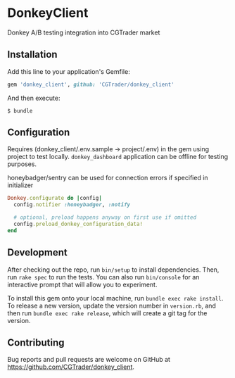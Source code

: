 # DonkeyClient

Donkey A/B testing integration into CGTrader market

## Installation

Add this line to your application's Gemfile:

```ruby
gem 'donkey_client', github: 'CGTrader/donkey_client'
```

And then execute:

    $ bundle
    
## Configuration
Requires (donkey_client/.env.sample -> project/.env) in the gem using project to test locally. `donkey_dashboard` application can be offline for testing purposes.

honeybadger/sentry can be used for connection errors if specified in initializer
```ruby
Donkey.configurate do |config|
  config.notifier :honeybadger, :notify

  # optional, preload happens anyway on first use if omitted
  config.preload_donkey_configuration_data!
end
``` 

## Development

After checking out the repo, run `bin/setup` to install dependencies. Then, run `rake spec` to run the tests. You can also run `bin/console` for an interactive prompt that will allow you to experiment.

To install this gem onto your local machine, run `bundle exec rake install`. To release a new version, update the version number in `version.rb`, and then run `bundle exec rake release`, which will create a git tag for the version.

## Contributing

Bug reports and pull requests are welcome on GitHub at https://github.com/CGTrader/donkey_client.

